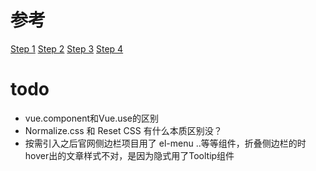
# 参考
[Step 1](https://blog.csdn.net/weixin_39641697/article/details/119373611)
[Step 2](https://juejin.cn/post/7079714737046421535)
[Step 3](https://blog.csdn.net/weixin_58794925/article/details/119955220)
[Step 4](https://blog.csdn.net/longlongValue/article/details/93718128)

# todo
* vue.component和Vue.use的区别
* Normalize.css 和 Reset CSS 有什么本质区别没？
* 按需引入之后官网侧边栏项目用了 el-menu ..等等组件，折叠侧边栏的时hover出的文章样式不对，是因为隐式用了Tooltip组件


